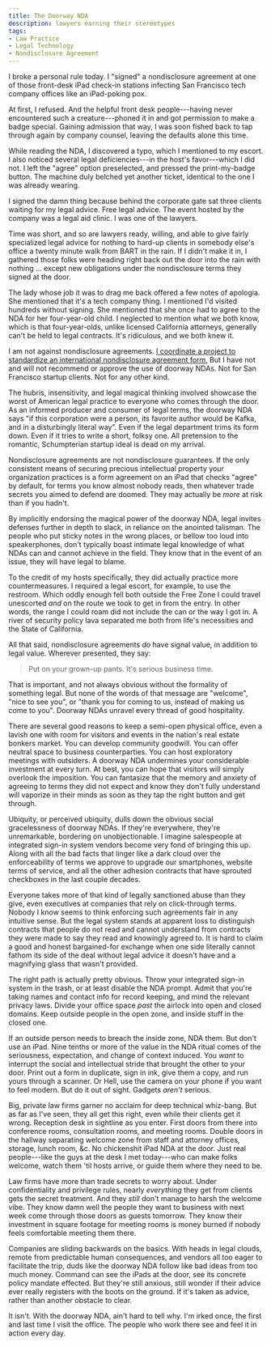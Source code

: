 ```yaml
---
title: The Doorway NDA
description: lawyers earning their stereotypes
tags:
- Law Practice
- Legal Technology
- Nondisclosure Agreement
---
```


I broke a personal rule today.  I "signed" a nondisclosure agreement at one of those front-desk iPad check-in stations infecting San Francisco tech company offices like an iPad-poking pox.

At first, I refused.  And the helpful front desk people---having never encountered such a creature---phoned it in and got permission to make a badge special.  Gaining admission that way, I was soon fished back to tap through again by company counsel, leaving the defaults alone this time.

While reading the NDA, I discovered a typo, which I mentioned to my escort.  I also noticed several legal deficiencies---in the host's favor---which I did not.  I left the "agree" option preselected, and pressed the print-my-badge button.  The machine duly belched yet another ticket, identical to the one I was already wearing.

I signed the damn thing because behind the corporate gate sat three clients waiting for my legal advice.  Free legal advice.  The event hosted by the company was a legal aid clinic.  I was one of the lawyers.

Time was short, and so are lawyers ready, willing, and able to give fairly specialized legal advice for nothing to hard-up clients in somebody else's office a twenty minute walk from BART in the rain.  If I didn't make it in, I gathered those folks were heading right back out the door into the rain with nothing ... except new obligations under the nondisclosure terms they signed at the door.

The lady whose job it was to drag me back offered a few notes of apologia.  She mentioned that it's a tech company thing.  I mentioned I'd visited hundreds without signing.  She mentioned that she once had to agree to the NDA for her four-year-old child.  I neglected to mention what we both know, which is that four-year-olds, unlike licensed California attorneys, generally can't be held to legal contracts.  It's ridiculous, and we both knew it.

I am not against nondisclosure agreements.  [I coordinate a project to standardize an international nondisclosure agreement form.](https://waypointnda.com)  But I have not and will not recommend or approve the use of doorway NDAs.  Not for San Francisco startup clients.  Not for any other kind.

The hubris, insensitivity, and legal magical thinking involved showcase the worst of American legal practice to everyone who comes through the door.  As an informed producer and consumer of legal terms, the doorway NDA says "if this corporation were a person, its favorite author would be Kafka, and in a disturbingly literal way".  Even if the legal department trims its form down.  Even if it tries to write a short, folksy one.  All pretension to the romantic, Schumpterian startup ideal is dead on my arrival.

Nondisclosure agreements are not nondisclosure guarantees.  If the only consistent means of securing precious intellectual property your organization practices is a form agreement on an iPad that checks "agree" by default, for terms you know almost nobody reads, then whatever trade secrets you aimed to defend are doomed.  They may actually be _more_ at risk than if you hadn't.

By implicitly endorsing the magical power of the doorway NDA, legal invites defenses further in depth to slack, in reliance on the anointed talisman.  The people who put sticky notes in the wrong places, or bellow too loud into speakerphones, don't typically boast intimate legal knowledge of what NDAs can and cannot achieve in the field.  They know that in the event of an issue, they will have legal to blame.

To the credit of my hosts specifically, they did actually practice more countermeasures.  I required a legal escort, for example, to use the restroom.  Which oddly enough fell both outside the Free Zone I could travel unescorted _and_ on the route we took to get in from the entry.  In other words, the range I could roam did not include the can or the way I got in.  A river of security policy lava separated me both from life's necessities and the State of California.

All that said, nondisclosure agreements _do_ have signal value, in addition to legal value.  Wherever presented, they say:

> Put on your grown-up pants.  It's serious business time.

That is important, and not always obvious without the formality of something legal.  But none of the words of that message are "welcome", "nice to see you", or "thank you for coming to us, instead of making us come to you".  Doorway NDAs unravel every thread of good hospitality.

There are several good reasons to keep a semi-open physical office, even a lavish one with room for visitors and events in the nation's real estate bonkers market.   You can develop community goodwill.  You can offer neutral space to business counterparties.  You can host exploratory meetings with outsiders.  A doorway NDA undermines your considerable investment at every turn.  At best, you can hope that visitors will simply overlook the imposition.  You can fantasize that the memory and anxiety of agreeing to terms they did not expect and know they don't fully understand will vaporize in their minds as soon as they tap the right button and get through.

Ubiquity, or perceived ubiquity, dulls down the obvious social gracelessness of doorway NDAs.  If they're everywhere, they're unremarkable, bordering on unobjectionable.  I imagine salespeople at integrated sign-in system vendors become very fond of bringing this up.  Along with all the bad facts that linger like a dark cloud over the enforceability of terms we approve to upgrade our smartphones, website terms of service, and all the other adhesion contracts that have sprouted checkboxes in the last couple decades.

Everyone takes more of that kind of legally sanctioned abuse than they give, even executives at companies that rely on click-through terms.  Nobody I know seems to think enforcing such agreements fair in any intuitive sense.  But the legal system stands at apparent loss to distinguish contracts that people do not read and cannot understand from contracts they were made to say they read and knowingly agreed to.  It is hard to claim a good and honest bargained-for exchange when one side literally cannot fathom its side of the deal without legal advice it doesn't have and a magnifying glass that wasn't provided.

The right path is actually pretty obvious.  Throw your integrated sign-in system in the trash, or at least disable the NDA prompt.  Admit that you're taking names and contact info for record keeping, and mind the relevant privacy laws.  Divide your office space _past_ the airlock into open and closed domains.  Keep outside people in the open zone, and inside stuff in the closed one.

If an outside person needs to breach the inside zone, NDA them.  But don't use an iPad.  Nine tenths or more of the value in the NDA ritual comes of the seriousness, expectation, and change of context induced.  You _want_ to interrupt the social and intellectual stride that brought the other to your door.  Print out a form in duplicate, sign in ink, give them a copy, and run yours through a scanner.  Or Hell, use the camera on your phone if you want to feel modern.  But do it out of sight.  Gadgets _aren't_ serious.

Big, private law firms garner no acclaim for deep technical whiz-bang.  But as far as I've seen, they all get this right, even while their clients get it wrong.  Reception desk in sightline as you enter.  First doors from there into conference rooms, consultation rooms, and meeting rooms.  Double doors in the hallway separating welcome zone from staff and attorney offices, storage, lunch room, &c.  No chickenshit iPad NDA at the door.  Just real people---like the guys at the desk I met today---who can make folks welcome, watch them 'til hosts arrive, or guide them where they need to be.

Law firms have more than trade secrets to worry about.  Under confidentiality and privilege rules, nearly _everything_ they get from clients gets the secret treatment.  And they _still_ don't manage to harsh the welcome vibe.  They know damn well the people they want to business with next week come through those doors as guests tomorrow.  They know their investment in square footage for meeting rooms is money burned if nobody feels comfortable meeting them there.

Companies are sliding backwards on the basics.  With heads in legal clouds, remote from predictable human consequences, and vendors all too eager to facilitate the trip, duds like the doorway NDA follow like bad ideas from too much money.  Command can see the iPads at the door, see its concrete policy mandate effected.  But they're still anxious, still wonder if their advice ever really registers with the boots on the ground.  If it's taken as advice, rather than another obstacle to clear.

It isn't.  With the doorway NDA, ain't hard to tell why.  I'm irked once, the first and last time I visit the office.  The people who work there see and feel it in action every day.
